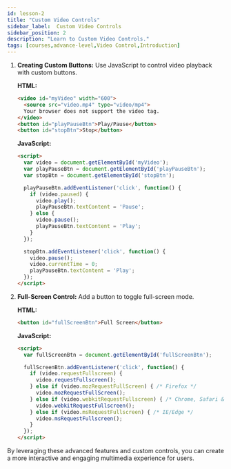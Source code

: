 ```yaml
---
id: lesson-2
title: "Custom Video Controls"
sidebar_label:  Custom Video Controls
sidebar_position: 2
description: "Learn to Custom Video Controls."
tags: [courses,advance-level,Video Control,Introduction]
---  
```


 

1. **Creating Custom Buttons:**
   Use JavaScript to control video playback with custom buttons.

   **HTML:**
   ```html
   <video id="myVideo" width="600">
     <source src="video.mp4" type="video/mp4">
     Your browser does not support the video tag.
   </video>
   <button id="playPauseBtn">Play/Pause</button>
   <button id="stopBtn">Stop</button>
   ```

   **JavaScript:**
   ```html
   <script>
     var video = document.getElementById('myVideo');
     var playPauseBtn = document.getElementById('playPauseBtn');
     var stopBtn = document.getElementById('stopBtn');

     playPauseBtn.addEventListener('click', function() {
       if (video.paused) {
         video.play();
         playPauseBtn.textContent = 'Pause';
       } else {
         video.pause();
         playPauseBtn.textContent = 'Play';
       }
     });

     stopBtn.addEventListener('click', function() {
       video.pause();
       video.currentTime = 0;
       playPauseBtn.textContent = 'Play';
     });
   </script>
   ```

2. **Full-Screen Control:**
   Add a button to toggle full-screen mode.

   **HTML:**
   ```html
   <button id="fullScreenBtn">Full Screen</button>
   ```

   **JavaScript:**
   ```html
   <script>
     var fullScreenBtn = document.getElementById('fullScreenBtn');

     fullScreenBtn.addEventListener('click', function() {
       if (video.requestFullscreen) {
         video.requestFullscreen();
       } else if (video.mozRequestFullScreen) { /* Firefox */
         video.mozRequestFullScreen();
       } else if (video.webkitRequestFullscreen) { /* Chrome, Safari & Opera */
         video.webkitRequestFullscreen();
       } else if (video.msRequestFullscreen) { /* IE/Edge */
         video.msRequestFullscreen();
       }
     });
   </script>
   ```

By leveraging these advanced features and custom controls, you can create a more interactive and engaging multimedia experience for users.